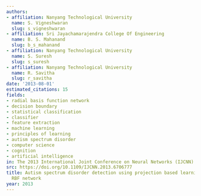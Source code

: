 ```yaml
---
authors:
- affiliation: Nanyang Technological University
  name: S. Vigneshwaran
  slug: s_vigneshwaran
- affiliation: Sri Jayachamarajendra College Of Engineering
  name: B. S. Mahanand
  slug: b_s_mahanand
- affiliation: Nanyang Technological University
  name: S. Suresh
  slug: s_suresh
- affiliation: Nanyang Technological University
  name: R. Savitha
  slug: r_savitha
date: '2013-08-01'
estimated_citations: 15
fields:
- radial basis function network
- decision boundary
- statistical classification
- classifier
- feature extraction
- machine learning
- principles of learning
- autism spectrum disorder
- computer science
- cognition
- artificial intelligence
in: The 2013 International Joint Conference on Neural Networks (IJCNN)
src: https://doi.org/10.1109/IJCNN.2013.6706777
title: Autism spectrum disorder detection using projection based learning meta-cognitive
  RBF network
year: 2013
---
```

